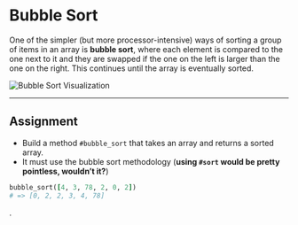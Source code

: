 # Bubble Sort

One of the simpler (but more processor-intensive) ways of sorting a group of items in an array is **bubble sort**, where each element is compared to the one next to it and they are swapped if the one on the left is larger than the one on the right. This continues until the array is eventually sorted.

![Bubble Sort Visualization](https://cdn.statically.io/gh/TheOdinProject/curriculum/284f0cdc998be7e4751e29e8458323ad5d320303/ruby_programming/basic_ruby_projects/bubble_sort/img/00.gif)

---

## Assignment

- Build a method `#bubble_sort` that takes an array and returns a sorted array.
- It must use the bubble sort methodology (**using `#sort` would be pretty pointless, wouldn’t it?**)

```ruby
bubble_sort([4, 3, 78, 2, 0, 2])
# => [0, 2, 2, 3, 4, 78]
```


.




